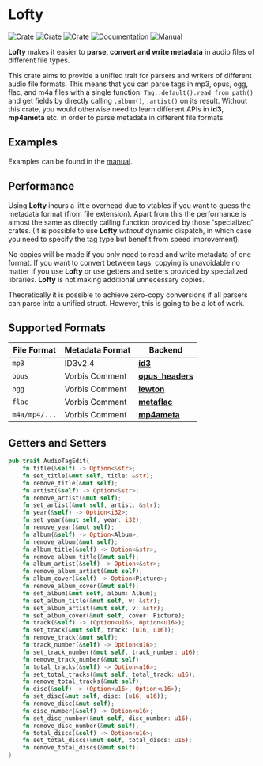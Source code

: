 # Lofty

[![Crate](https://img.shields.io/crates/v/lofty.svg)](https://crates.io/crates/lofty)
[![Crate](https://img.shields.io/crates/d/lofty.svg)](https://crates.io/crates/lofty)
[![Crate](https://img.shields.io/crates/l/lofty.svg)](https://crates.io/crates/lofty)
[![Documentation](https://docs.rs/lofty/badge.svg)](https://docs.rs/lofty/)
[![Manual](https://img.shields.io/badge/RTFM-Manual-blue)](https://tianyishi2001.github.io/lofty)

**Lofty** makes it easier to **parse, convert and write metadata** in audio files of different file types.

This crate aims to provide a unified trait for parsers and writers of different audio file formats. This means that you can parse tags in mp3, opus, ogg, flac, and m4a files with a single function: `Tag::default().read_from_path()` and get fields by directly calling `.album()`, `.artist()` on its result. Without this crate, you would otherwise need to learn different APIs in **id3**, **mp4ameta** etc. in order to parse metadata in different file formats.

## Examples

Examples can be found in the [manual](https://tianyishi2001.github.io/audiotags).

## Performance

Using **Lofty** incurs a little overhead due to vtables if you want to guess the metadata format (from file extension). Apart from this the performance is almost the same as directly calling function provided by those 'specialized' crates. (It is possible to use **Lofty** *without* dynamic dispatch, in which case you need to specify the tag type but benefit from speed improvement).

No copies will be made if you only need to read and write metadata of one format. If you want to convert between tags, copying is unavoidable no matter if you use **Lofty** or use getters and setters provided by specialized libraries. **Lofty** is not making additional unnecessary copies.

Theoretically it is possible to achieve zero-copy conversions if all parsers can parse into a unified struct. However, this is going to be a lot of work.

## Supported Formats

| File Format   | Metadata Format | Backend                                                     |
|---------------|-----------------|-------------------------------------------------------------|
| `mp3`         | ID3v2.4         | [**id3**](https://github.com/polyfloyd/rust-id3)            |
| `opus`        | Vorbis Comment  | [**opus_headers**](https://github.com/zaethan/opus_headers) |
| `ogg`         | Vorbis Comment  | [**lewton**](https://github.com/RustAudio/lewton)           |
| `flac`        | Vorbis Comment  | [**metaflac**](https://github.com/jameshurst/rust-metaflac) |
| `m4a/mp4/...` | Vorbis Comment  | [**mp4ameta**](https://github.com/Saecki/rust-mp4ameta)     |

## Getters and Setters

```rust
pub trait AudioTagEdit{
    fn title(&self) -> Option<&str>;
    fn set_title(&mut self, title: &str);
    fn remove_title(&mut self);
    fn artist(&self) -> Option<&str>;
    fn remove_artist(&mut self);
    fn set_artist(&mut self, artist: &str);
    fn year(&self) -> Option<i32>;
    fn set_year(&mut self, year: i32);
    fn remove_year(&mut self);
    fn album(&self) -> Option<Album>;
    fn remove_album(&mut self);
    fn album_title(&self) -> Option<&str>;
    fn remove_album_title(&mut self);
    fn album_artist(&self) -> Option<&str>;
    fn remove_album_artist(&mut self);
    fn album_cover(&self) -> Option<Picture>;
    fn remove_album_cover(&mut self);
    fn set_album(&mut self, album: Album);
    fn set_album_title(&mut self, v: &str);
    fn set_album_artist(&mut self, v: &str);
    fn set_album_cover(&mut self, cover: Picture);
    fn track(&self) -> (Option<u16>, Option<u16>);
    fn set_track(&mut self, track: (u16, u16));
    fn remove_track(&mut self);
    fn track_number(&self) -> Option<u16>;
    fn set_track_number(&mut self, track_number: u16);
    fn remove_track_number(&mut self);
    fn total_tracks(&self) -> Option<u16>;
    fn set_total_tracks(&mut self, total_track: u16);
    fn remove_total_tracks(&mut self);
    fn disc(&self) -> (Option<u16>, Option<u16>);
    fn set_disc(&mut self, disc: (u16, u16));
    fn remove_disc(&mut self);
    fn disc_number(&self) -> Option<u16>;
    fn set_disc_number(&mut self, disc_number: u16);
    fn remove_disc_number(&mut self);
    fn total_discs(&self) -> Option<u16>;
    fn set_total_discs(&mut self, total_discs: u16);
    fn remove_total_discs(&mut self);
}
```

